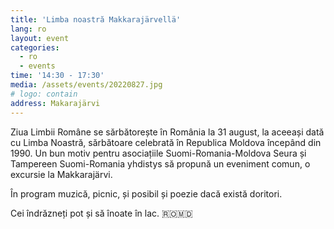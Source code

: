 ```yaml
---
title: 'Limba noastră Makkarajärvellä'
lang: ro
layout: event
categories:
  - ro
  - events
time: '14:30 - 17:30'
media: /assets/events/20220827.jpg
# logo: contain
address: Makarajärvi
---
```


Ziua Limbii Române se sărbătorește în România la 31 august, la aceeași dată cu Limba Noastră, sărbătoare celebrată în Republica Moldova începând din 1990.
Un bun motiv pentru asociațiile Suomi-Romania-Moldova Seura și Tampereen Suomi-Romania yhdistys să propună un eveniment comun, o excursie la Makkarajärvi.

În program muzică, picnic, și posibil și poezie dacă există doritori.

Cei îndrăzneți pot și să înoate în lac. 🇷🇴🇲🇩
